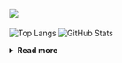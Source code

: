 ![](https://komarev.com/ghpvc/?username=chck&color=blueviolet)

<p align="left"> 
  <img alt="Top Langs" align="center" height="150" src="https://github-readme-stats-nine-umber-51.vercel.app/api/top-langs/?username=chck&layout=compact&count_private=true&show_icons=true&show_icons=true&theme=buefy" />
  <img alt="GitHub Stats" align="center" height="150" src="https://github-readme-stats-nine-umber-51.vercel.app/api?username=chck&count_private=true&show_icons=true&show_icons=true&theme=buefy" />
</p>

<details>
  <summary><b>Read more</b></summary>
  <br>

  <!--START_SECTION:waka-->
**🐱 My GitHub Data** 

> 📦 74.7 kB Used in GitHub's Storage 
 > 
> 🏆 736 Contributions in the Year 2023
 > 
> 💼 Opted to Hire
 > 
> 📜 134 Public Repositories 
 > 
> 🔑 19 Private Repositories 
 > 
**I'm a Night 🦉** 

```text
🌞 Morning                1291 commits        ████░░░░░░░░░░░░░░░░░░░░░   15.99 % 
🌆 Daytime                2055 commits        ██████░░░░░░░░░░░░░░░░░░░   25.46 % 
🌃 Evening                2210 commits        ███████░░░░░░░░░░░░░░░░░░   27.38 % 
🌙 Night                  2517 commits        ████████░░░░░░░░░░░░░░░░░   31.18 % 
```
📅 **I'm Most Productive on Monday** 

```text
Monday                   1796 commits        ██████░░░░░░░░░░░░░░░░░░░   22.25 % 
Tuesday                  1679 commits        █████░░░░░░░░░░░░░░░░░░░░   20.80 % 
Wednesday                1171 commits        ████░░░░░░░░░░░░░░░░░░░░░   14.51 % 
Thursday                 1438 commits        ████░░░░░░░░░░░░░░░░░░░░░   17.81 % 
Friday                   801 commits         ██░░░░░░░░░░░░░░░░░░░░░░░   09.92 % 
Saturday                 407 commits         █░░░░░░░░░░░░░░░░░░░░░░░░   05.04 % 
Sunday                   781 commits         ██░░░░░░░░░░░░░░░░░░░░░░░   09.67 % 
```


📊 **This Week I Spent My Time On** 

```text
💬 Programming Languages: 
Other                    47 hrs 27 mins      ████████████████████████░   94.65 % 
Markdown                 1 hr 34 mins        █░░░░░░░░░░░░░░░░░░░░░░░░   03.15 % 
YAML                     27 mins             ░░░░░░░░░░░░░░░░░░░░░░░░░   00.90 % 
Bash                     12 mins             ░░░░░░░░░░░░░░░░░░░░░░░░░   00.41 % 
ActionScript             5 mins              ░░░░░░░░░░░░░░░░░░░░░░░░░   00.19 % 

🔥 Editors: 
Chrome                   47 hrs 27 mins      ████████████████████████░   94.64 % 
Obsidian                 1 hr 33 mins        █░░░░░░░░░░░░░░░░░░░░░░░░   03.11 % 
Neovim                   59 mins             ░░░░░░░░░░░░░░░░░░░░░░░░░   01.99 % 
PyCharm                  5 mins              ░░░░░░░░░░░░░░░░░░░░░░░░░   00.18 % 
RustRover                1 min               ░░░░░░░░░░░░░░░░░░░░░░░░░   00.06 % 
```

**I Mostly Code in Python** 

```text
Python                   39 repos            ████████░░░░░░░░░░░░░░░░░   31.20 % 
Jupyter Notebook         20 repos            ████░░░░░░░░░░░░░░░░░░░░░   16.00 % 
Rust                     7 repos             █░░░░░░░░░░░░░░░░░░░░░░░░   05.60 % 
Shell                    3 repos             █░░░░░░░░░░░░░░░░░░░░░░░░   02.40 % 
Astro                    1 repo              ░░░░░░░░░░░░░░░░░░░░░░░░░   00.80 % 
```



**Timeline**

![Lines of Code chart](https://raw.githubusercontent.com/chck/chck/main/assets/bar_graph.png)


 Last Updated on 2023-09-27 01:22 UTC
<!--END_SECTION:waka-->
</details>


